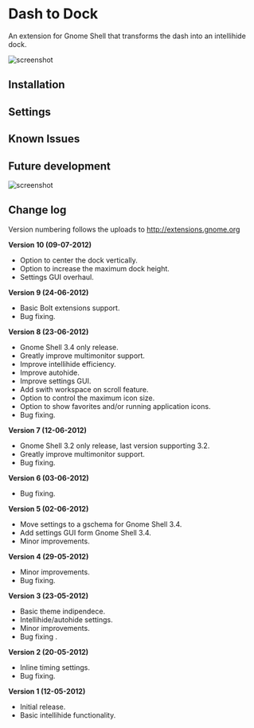 # Dash to Dock
An extension for Gnome Shell that transforms the dash into an intellihide dock.

![screenshot](https://github.com/micheleg/dash-to-dock/raw/README/screenshots/master.jpg)

## Installation

## Settings

## Known Issues

## Future development
![screenshot](https://github.com/micheleg/dash-to-dock/raw/README/screenshots/devel.jpg)
## Change log

Version numbering follows the uploads to http://extensions.gnome.org

**Version 10 (09-07-2012)**
 * Option to center the dock vertically.
 * Option to increase the maximum dock height.
 * Settings GUI overhaul.

**Version 9 (24-06-2012)**
 * Basic Bolt extensions support.
 * Bug fixing.

**Version 8 (23-06-2012)**
 * Gnome Shell 3.4 only release.
 * Greatly improve multimonitor support.
 * Improve intellihide efficiency.
 * Improve autohide.
 * Improve settings GUI.
 * Add swith workspace on scroll feature.
 * Option to control the maximum icon size.
 * Option to show favorites and/or running application icons.
 * Bug fixing.

**Version 7 (12-06-2012)**
 * Gnome Shell 3.2 only release, last version supporting 3.2.
 * Greatly improve multimonitor support.
 * Bug fixing.

**Version 6 (03-06-2012)**
 * Bug fixing.

**Version 5 (02-06-2012)**
 * Move settings to a gschema for Gnome Shell 3.4.
 * Add settings GUI form Gnome Shell 3.4.
 * Minor improvements.

**Version 4 (29-05-2012)**
 * Minor improvements.
 * Bug fixing.

**Version 3 (23-05-2012)**
 * Basic theme indipendece.
 * Intellihide/autohide settings.
 * Minor improvements.
 * Bug fixing .

**Version 2 (20-05-2012)**
* Inline timing settings.
* Bug fixing.

**Version 1 (12-05-2012)**
* Initial release.
* Basic intellihide functionality.